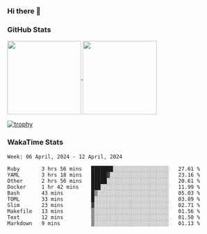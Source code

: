 ### Hi there 👋

### GitHub Stats

<a href="https://github.com/anuraghazra/github-readme-stats">
  <img align="center" height="170px" src="https://github-readme-stats.vercel.app/api/top-langs/?username=tksfjt1024&layout=compact&count_private=true&show_icons=true&show_icons=true&theme=graywhite" />
</a>
<a href="https://github.com/anuraghazra/github-readme-stats">
  <img align="center" height="170px" src="https://github-readme-stats.vercel.app/api?username=tksfjt1024&count_private=true&show_icons=true&show_icons=true&theme=graywhite" />
</a>

[![trophy](https://github-profile-trophy.vercel.app/?username=tksfjt1024)](https://github.com/ryo-ma/github-profile-trophy)

### WakaTime Stats

<!--START_SECTION:waka-->
```text
Week: 06 April, 2024 - 12 April, 2024

Ruby       3 hrs 56 mins   ███████░░░░░░░░░░░░░░░░░░   27.61 % 
YAML       3 hrs 18 mins   █████▓░░░░░░░░░░░░░░░░░░░   23.16 % 
Other      2 hrs 56 mins   █████░░░░░░░░░░░░░░░░░░░░   20.61 % 
Docker     1 hr 42 mins    ███░░░░░░░░░░░░░░░░░░░░░░   11.99 % 
Bash       43 mins         █▒░░░░░░░░░░░░░░░░░░░░░░░   05.03 % 
TOML       33 mins         █░░░░░░░░░░░░░░░░░░░░░░░░   03.89 % 
Slim       23 mins         ▓░░░░░░░░░░░░░░░░░░░░░░░░   02.71 % 
Makefile   13 mins         ▒░░░░░░░░░░░░░░░░░░░░░░░░   01.56 % 
Text       12 mins         ▒░░░░░░░░░░░░░░░░░░░░░░░░   01.50 % 
Markdown   9 mins          ▒░░░░░░░░░░░░░░░░░░░░░░░░   01.13 % 
```
<!--END_SECTION:waka-->
